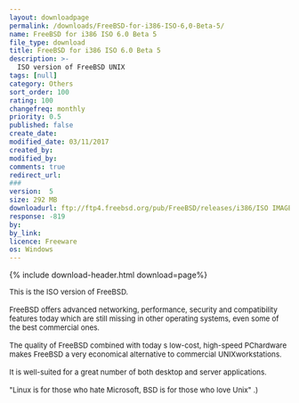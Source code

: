 ```yaml
---
layout: downloadpage
permalink: /downloads/FreeBSD-for-i386-ISO-6,0-Beta-5/
name: FreeBSD for i386 ISO 6.0 Beta 5
file_type: download
title: FreeBSD for i386 ISO 6.0 Beta 5
description: >-
  ISO version of FreeBSD UNIX
tags: [null]
category: Others
sort_order: 100
rating: 100
changefreq: monthly
priority: 0.5
published: false
create_date: 
modified_date: 03/11/2017
created_by: 
modified_by: 
comments: true
redirect_url: 
### 
version:  5
size: 292 MB
downloadurl: ftp://ftp4.freebsd.org/pub/FreeBSD/releases/i386/ISO IMAGES/7.0/7.0 BETA3 i386 livefs.iso
response: -819
by: 
by_link: 
licence: Freeware
os: Windows
---
```


{% include download-header.html download=page%}

<p style="fix-download-text !important">
<p><font size="2">This is the ISO version of FreeBSD.<br />
<br />
FreeBSD offers advanced networking, performance, security and compatibility features today which are still missing in other operating systems, even some of the best commercial ones.<br />
<br />
The quality of FreeBSD combined with today s low-cost, high-speed PChardware makes FreeBSD a very economical alternative to commercial UNIXworkstations. <br />
<br />
It is well-suited for a great number of both desktop and server applications.<br />
<br />
"Linux is for those who hate Microsoft, BSD is for those who love Unix" .)</font></p></p>
